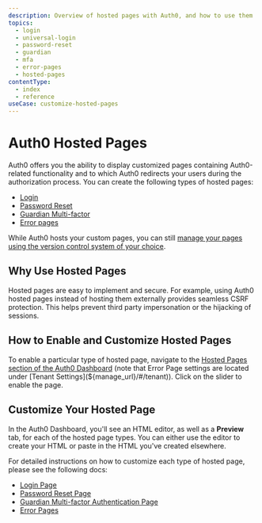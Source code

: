 ```yaml
---
description: Overview of hosted pages with Auth0, and how to use them
topics:
  - login
  - universal-login
  - password-reset
  - guardian
  - mfa
  - error-pages
  - hosted-pages
contentType: 
  - index
  - reference
useCase: customize-hosted-pages
---
```


# Auth0 Hosted Pages

Auth0 offers you the ability to display customized pages containing Auth0-related functionality and to which Auth0 redirects your users during the authorization process. You can create the following types of hosted pages:

* [Login](/hosted-pages/login)
* [Password Reset](/hosted-pages/password-reset)
* [Guardian Multi-factor](/hosted-pages/guardian)
* [Error pages](/hosted-pages/error-pages)

While Auth0 hosts your custom pages, you can still [manage your pages using the version control system of your choice](/hosted-pages/version-control).

## Why Use Hosted Pages

Hosted pages are easy to implement and secure. For example, using Auth0 hosted pages instead of hosting them externally provides seamless CSRF protection. This helps prevent third party impersonation or the hijacking of sessions.

## How to Enable and Customize Hosted Pages

To enable a particular type of hosted page, navigate to the [Hosted Pages section of the Auth0 Dashboard](${manage_url}/#/login_page) (note that Error Page settings are located under [Tenant Settings](${manage_url}/#/tenant)). Click on the slider to enable the page.

## Customize Your Hosted Page

In the Auth0 Dashboard, you'll see an HTML editor, as well as a **Preview** tab, for each of the hosted page types. You can either use the editor to create your HTML or paste in the HTML you've created elsewhere.

For detailed instructions on how to customize each type of hosted page, please see the following docs:

* [Login Page](/hosted-pages/login)
* [Password Reset Page](/hosted-pages/password-reset)
* [Guardian Multi-factor Authentication Page](/hosted-pages/guardian)
* [Error Pages](/error-pages)
